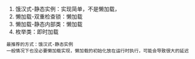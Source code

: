 1. 饿汉式-静态实例：实现简单，不是懒加载，
2. 懒加载-双重检查锁：懒加载
3. 懒加载-静态内部类：懒加载
4. 枚举类：即时加载
```text
最推荐的方式：饿汉式-静态实例
一般情况下也没必要懒加载实现，懒加载的初始化放在运行时执行，可能会导致很大的延迟
```


